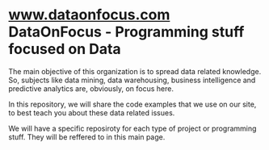 # www.dataonfocus.com DataOnFocus - Programming stuff focused on Data

The main objective of this organization is to spread data related knowledge. So, subjects like data mining, data warehousing, business intelligence and predictive analytics are, obviously, on focus here.

In this repository, we will share the code examples that we use on our site, to best teach you about these data related issues.

We will have a specific reposiroty for each type of project or programming stuff. They will be reffered to in this main page.
